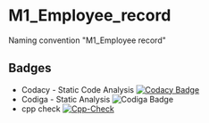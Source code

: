 # M1_Employee_record
Naming convention "M1_Employee record"
## Badges
*   Codacy - Static Code Analysis [![Codacy Badge](https://app.codacy.com/project/badge/Grade/4335f039d26149ed9f3d280d81fcc4b0)](https://www.codacy.com/gh/lethinjoo/M1_Employee_record/dashboard?utm_source=github.com&amp;utm_medium=referral&amp;utm_content=lethinjoo/M1_Employee_record&amp;utm_campaign=Badge_Grade)
*   Codiga - Static Analysis ![Codiga Badge](https://api.codiga.io/project/32338/score/svg)
*   cpp check [![Cpp-Check](https://github.com/lethinjoo/M1_Employee_record/actions/workflows/c-cpp.yml/badge.svg)](https://github.com/lethinjoo/M1_Employee_record/actions/workflows/c-cpp.yml)

